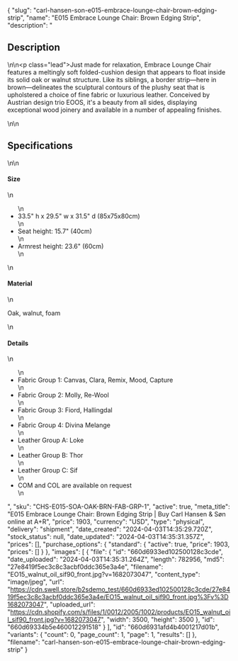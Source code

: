 {
  "slug": "carl-hansen-son-e015-embrace-lounge-chair-brown-edging-strip",
  "name": "E015 Embrace Lounge Chair: Brown Edging Strip",
  "description": "<h2>Description</h2>\n<!-- split -->\n<p class=\"lead\">Just made for relaxation, Embrace Lounge Chair features a meltingly soft folded-cushion design that appears to float inside its solid oak or walnut structure. Like its siblings, a border strip—here in brown—delineates the sculptural contours of the plushy seat that is upholstered a choice of fine fabric or luxurious leather. Conceived by Austrian design trio EOOS, it's a beauty from all sides, displaying exceptional wood joinery and available in a number of appealing finishes.</p>\n<!-- split -->\n<h2>Specifications</h2>\n<!-- split -->\n<h4>Size</h4>\n<ul>\n<li>33.5\" h x 29.5\" w x 31.5\" d (85x75x80cm)</li>\n<li>Seat height: 15.7\" (40cm)</li>\n<li>Armrest height: 23.6\" (60cm)</li>\n</ul>\n<h4>Material</h4>\n<p>Oak, walnut, foam</p>\n<h4>Details</h4>\n<ul>\n<li>Fabric Group 1: Canvas, Clara, Remix, Mood, Capture</li>\n<li>Fabric Group 2: Molly, Re-Wool</li>\n<li>Fabric Group 3: Fiord, Hallingdal</li>\n<li>Fabric Group 4: Divina Melange</li>\n<li>Leather Group A: Loke</li>\n<li>Leather Group B: Thor</li>\n<li>Leather Group C: Sif</li>\n<li>COM and COL are available on request</li>\n</ul>",
  "sku": "CHS-E015-SOA-OAK-BRN-FAB-GRP-1",
  "active": true,
  "meta_title": "E015 Embrace Lounge Chair: Brown Edging Strip | Buy Carl Hansen & Søn online at A+R",
  "price": 1903,
  "currency": "USD",
  "type": "physical",
  "delivery": "shipment",
  "date_created": "2024-04-03T14:35:29.720Z",
  "stock_status": null,
  "date_updated": "2024-04-03T14:35:31.357Z",
  "prices": [],
  "purchase_options": {
    "standard": {
      "active": true,
      "price": 1903,
      "prices": []
    }
  },
  "images": [
    {
      "file": {
        "id": "660d6933ed102500128c3cde",
        "date_uploaded": "2024-04-03T14:35:31.264Z",
        "length": 782956,
        "md5": "27e8419f5ec3c8c3acbf0ddc365e3a4e",
        "filename": "EO15_walnut_oil_sif90_front.jpg?v=1682073047",
        "content_type": "image/jpeg",
        "url": "https://cdn.swell.store/b2sdemo_test/660d6933ed102500128c3cde/27e8419f5ec3c8c3acbf0ddc365e3a4e/EO15_walnut_oil_sif90_front.jpg%3Fv%3D1682073047",
        "uploaded_url": "https://cdn.shopify.com/s/files/1/0012/2005/1002/products/EO15_walnut_oil_sif90_front.jpg?v=1682073047",
        "width": 3500,
        "height": 3500
      },
      "id": "660d69334b5e460012291518"
    }
  ],
  "id": "660d6931afd4b4001217d01b",
  "variants": {
    "count": 0,
    "page_count": 1,
    "page": 1,
    "results": []
  },
  "filename": "carl-hansen-son-e015-embrace-lounge-chair-brown-edging-strip"
}